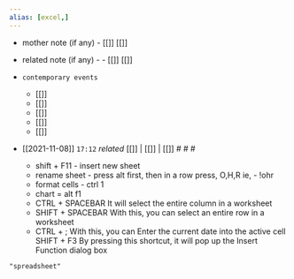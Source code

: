 ```yaml
---
alias: [excel,]
---
```

- mother note (if any)
		- [[]] [[]]
- related note (if any) -
		- [[]] [[]]
- `contemporary events`
	- [[]]
	- [[]]
	- [[]]
	- [[]]
	- [[]]

- [[2021-11-08]]  `17:12` _related_ [[]] | [[]] | [[]] # # #
	- shift + F11 - insert new sheet
	- rename sheet - press alt first, then in a row press, O,H,R ie, - !ohr
	- format cells - ctrl 1
	- chart = alt f1
	- CTRL + SPACEBAR  It will select the entire column in a worksheet
	- SHIFT + SPACEBAR  With this, you can select an entire row in a worksheet
	- CTRL + ; With this, you can Enter the current date into the active cell
	SHIFT + F3  By pressing this shortcut, it will pop up the Insert Function dialog box
	




```query
"spreadsheet"
```